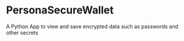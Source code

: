 # PersonaSecureWallet
A Python App to view and save encrypted data such as passwords and other secrets
